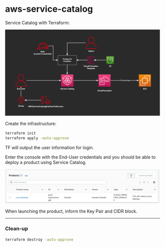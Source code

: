 # aws-service-catalog

Service Catalog with Terraform:

<img src="service-catalog.png" />

Create the infrastructure:

```sh
terraform init
terraform apply -auto-approve
```

TF will output the user information for login.

Enter the console with the End-User credentials and you should be able to deploy a product using Service Catalog.

<img src="products.png" />

When launching the product, inform the Key Pair and CIDR block.

---

### Clean-up

```sh
terraform destroy -auto-approve
```